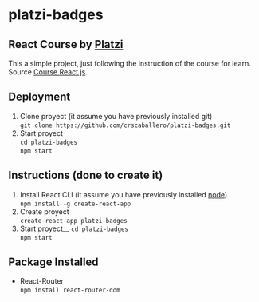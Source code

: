 platzi-badges
===================

React Course by [Platzi](https://platzi.com/)
---------------------------------------------

This a simple project, just following the instruction of the course for learn.<br />
Source [Course React js](https://platzi.com/clases/react/).

Deployment
----------
1. Clone proyect (it assume you have previously installed git)<br />
    `git clone https://github.com/crscaballero/platzi-badges.git`
2. Start proyect<br />
    `cd platzi-badges`<br />
    `npm start`

Instructions (done to create it)
--------------------------------
1. Install React CLI (it assume you have previously installed [node](https://nodejs.org/))<br />
    `npm install -g create-react-app`
2. Create proyect<br />
    `create-react-app platzi-badges`
3. Start proyect__
    `cd platzi-badges`<br />
    `npm start`
    
Package Installed
-----------------
- React-Router<br />
    `npm install react-router-dom`
